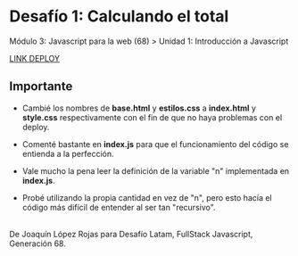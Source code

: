 <h1>Desafío 1: Calculando el total</h1>
<p>Módulo 3: Javascript para la web (68) > Unidad 1: Introducción a Javascript</p>
<a href="https://joaquin-lr.github.io/modulo3-desafio1/" target="_blank">LINK DEPLOY</a>

<h2>Importante</h2>
<ul>
 <li><p>Cambié los nombres de <b>base.html</b> y <b>estilos.css</b> a <b>index.html</b> y <b>style.css</b> respectivamente con el fin de que no haya problemas con el deploy.</p></li>
 <li><p>Comenté bastante en <b>index.js</b> para que el funcionamiento del código se entienda a la perfección.</p></li>
 <li><p>Vale mucho la pena leer la definición de la variable "n" implementada en <b>index.js</b>.</p>
 <li>Probé utilizando la propia cantidad en vez de "n", pero esto hacía el código más difícil de entender al ser tan "recursivo".</li>
</ul>

<p><br>De Joaquín López Rojas para Desafío Latam, FullStack Javascript, Generación 68.</p>







 

